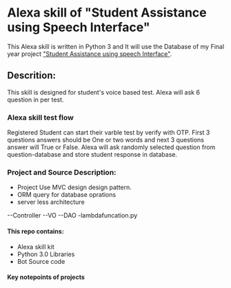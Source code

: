 # Alexa skill of "Student Assistance using Speech Interface"
This Alexa skill is written in Python 3 and It will use the Database of my Final year project ["Student Assistance using speech Interface"](https://github.com/RiteshSadhu/Student-Assistance-Using-Speech-Interface "Final year project").
 
## Descrition:
This skill is designed for student's voice based test. Alexa will ask 6 question in per test.

### Alexa skill test flow
Registered Student can start their varble test by verify with OTP.
First 3 questions answers should be One or two words and next 3 questions answer will True or False.
Alexa will ask randomly selected question from question-database and store student response in database.

### Project and Source Description:
* Project Use MVC design design pattern.
* ORM query for database oprations
* server less architecture


--Controller
--VO
--DAO
-lambdafuncation.py




#### This repo contains:
* Alexa skill kit
* Python 3.0 Libraries
* Bot Source code

#### Key notepoints of projects

